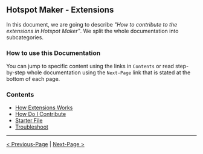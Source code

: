 ## Hotspot Maker - Extensions

In this document, we are going to describe *"How to contribute to the extensions in Hotspot Maker"*. We split the whole documentation into subcategories.

### How to use this Documentation

You can jump to specific content using the links in `Contents` or read step-by-step whole documentation using the `Next-Page` link that is stated at the bottom of each page.

### Contents

- [How Extensions Works](01.%20How%20Extensions%20Works.md)
- [How Do I Contribute](02.%20How%20Do%20I%20Contribute.md)
- [Starter File](03.%20Starter%20File.md)
- [Troubleshoot](04.%20Troubleshoot.md)

***

[< Previous-Page][back] | [Next-Page >][next]

[back]: ../../README.md "ReadMe"
[next]: 01.%20How%20Extensions%20Works.md "How Extensions Work?"